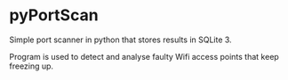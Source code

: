 # pyPortScan
Simple port scanner in python that stores results in SQLite 3.

Program is used to detect and analyse faulty Wifi access points
that keep freezing up.
